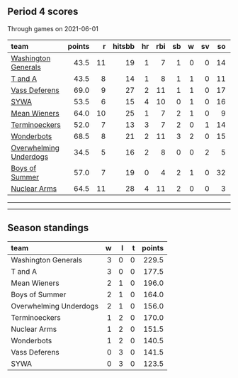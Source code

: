 

## Period 4 scores

Through games on 2021-06-01


|team                                              | points|  r| hitsbb| hr| rbi| sb|  w| sv| so|    era|  whip|
|:-------------------------------------------------|------:|--:|------:|--:|---:|--:|--:|--:|--:|------:|-----:|
|[Washington Generals](./washingtongenerals)       |   43.5| 11|     19|  1|   7|  1|  0|  0| 14|  7.269| 1.615|
|[T and A](./tanda)                                |   43.5|  8|     14|  1|   8|  1|  1|  0| 11|  5.727| 1.636|
|[Vass Deferens](./vassdeferens)                   |   69.0|  9|     27|  2|  11|  1|  1|  0| 17|  5.304| 1.500|
|[SYWA](./sywa)                                    |   53.5|  6|     15|  4|  10|  0|  1|  0| 16|  5.684| 1.579|
|[Mean Wieners](./meanwieners)                     |   64.0| 10|     25|  1|   7|  2|  1|  0|  9|  1.742| 0.968|
|[Terminoeckers](./terminoeckers)                  |   52.0|  7|     13|  3|   7|  2|  0|  1| 14|  6.061| 1.469|
|[Wonderbots](./wonderbots)                        |   68.5|  8|     21|  2|  11|  3|  2|  0| 15|  6.750| 1.500|
|[Overwhelming Underdogs](./overwhelmingunderdogs) |   34.5|  5|     16|  2|   8|  0|  0|  2|  5| 12.000| 2.333|
|[Boys of Summer](./boysofsummer)                  |   57.0|  7|     19|  0|   4|  2|  1|  0| 32|  4.602| 1.091|
|[Nuclear Arms](./nucleararms)                     |   64.5| 11|     28|  4|  11|  2|  0|  0|  3|  3.000| 1.667|

* * *
* * *

## Season standings


|team                   |  w|  l|  t| points|
|:----------------------|--:|--:|--:|------:|
|Washington Generals    |  3|  0|  0|  229.5|
|T and A                |  3|  0|  0|  177.5|
|Mean Wieners           |  2|  1|  0|  196.0|
|Boys of Summer         |  2|  1|  0|  164.0|
|Overwhelming Underdogs |  2|  1|  0|  156.0|
|Terminoeckers          |  1|  2|  0|  170.0|
|Nuclear Arms           |  1|  2|  0|  151.5|
|Wonderbots             |  1|  2|  0|  140.5|
|Vass Deferens          |  0|  3|  0|  141.5|
|SYWA                   |  0|  3|  0|  123.5|


